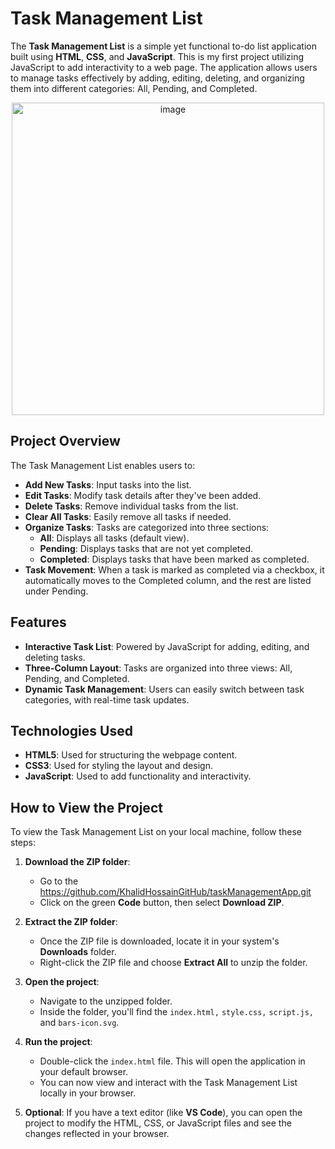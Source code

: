 # Task Management List

The **Task Management List** is a simple yet functional to-do list application built using **HTML**, **CSS**, and **JavaScript**. This is my first project utilizing JavaScript to add interactivity to a web page. The application allows users to manage tasks effectively by adding, editing, deleting, and organizing them into different categories: All, Pending, and Completed.

<p align="center">
  <img width="500" alt="image" src="https://github.com/user-attachments/assets/108c287b-2fcb-4192-912a-58178643df13">
</p>

## Project Overview

The Task Management List enables users to:

- **Add New Tasks**: Input tasks into the list.
- **Edit Tasks**: Modify task details after they've been added.
- **Delete Tasks**: Remove individual tasks from the list.
- **Clear All Tasks**: Easily remove all tasks if needed.
- **Organize Tasks**: Tasks are categorized into three sections:
  - **All**: Displays all tasks (default view).
  - **Pending**: Displays tasks that are not yet completed.
  - **Completed**: Displays tasks that have been marked as completed.
- **Task Movement**: When a task is marked as completed via a checkbox, it automatically moves to the Completed column, and the rest are listed under Pending.

## Features

- **Interactive Task List**: Powered by JavaScript for adding, editing, and deleting tasks.
- **Three-Column Layout**: Tasks are organized into three views: All, Pending, and Completed.
- **Dynamic Task Management**: Users can easily switch between task categories, with real-time task updates.

## Technologies Used

- **HTML5**: Used for structuring the webpage content.
- **CSS3**: Used for styling the layout and design.
- **JavaScript**: Used to add functionality and interactivity.

## How to View the Project

To view the Task Management List on your local machine, follow these steps:

1. **Download the ZIP folder**:
   - Go to the https://github.com/KhalidHossainGitHub/taskManagementApp.git
   - Click on the green **Code** button, then select **Download ZIP**.

2. **Extract the ZIP folder**:
   - Once the ZIP file is downloaded, locate it in your system's **Downloads** folder.
   - Right-click the ZIP file and choose **Extract All** to unzip the folder.

3. **Open the project**:
   - Navigate to the unzipped folder.
   - Inside the folder, you'll find the `index.html,` `style.css,` `script.js,` and `bars-icon.svg`.

4. **Run the project**:
   - Double-click the `index.html` file. This will open the application in your default browser.
   - You can now view and interact with the Task Management List locally in your browser.

5. **Optional**: If you have a text editor (like **VS Code**), you can open the project to modify the HTML, CSS, or JavaScript files and see the changes reflected in your browser.



